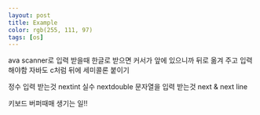 ```yaml
---
layout: post
title: Example
color: rgb(255, 111, 97)
tags: [os]
---
```

ava
scanner로 입력 받을때 한글로 받으면 커서가 앞에 있으니까 뒤로 옮겨 주고 입력해야함
자바도 c처럼 뒤에 세미콜론 붙이기

정수 입력 받는것 nextint
실수 nextdouble
문자열을 입력 받는것 next & next line

키보드 버퍼때매 생기는 일!!